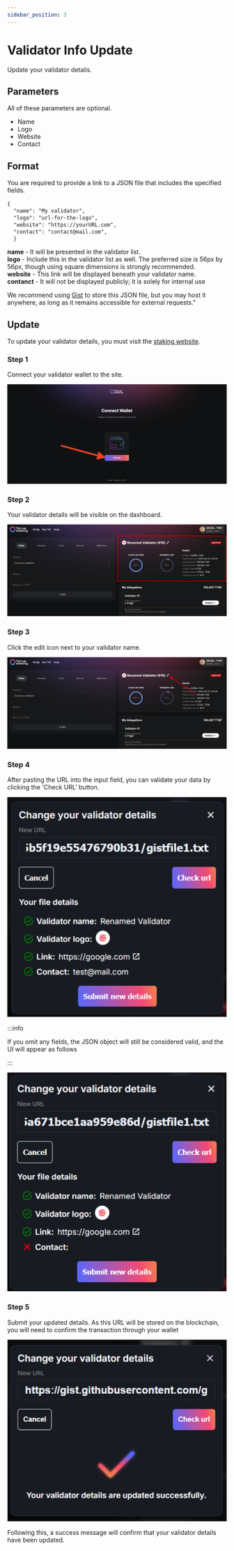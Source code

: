 ```yaml
---
sidebar_position: 3
---
```


# Validator Info Update

Update your validator details.

## Parameters
All of these parameters are optional.
- Name
- Logo
- Website
- Contact

## Format

You are required to provide a link to a JSON file that includes the specified fields.
```
{
  "name": "My validator",
  "logo": "url-for-the-logo",
  "website": "https://yourURL.com",
  "contact": "contact@mail.com",
  }
```
**name** - It will be presented in the validator list.  
**logo** - Include this in the validator list as well. The preferred size is 56px by 56px, though using square dimensions is strongly recommended.  
**website** - This link will be displayed beneath your validator name.  
**contanct** - It will not be displayed publicly; it is solely for internal use

We recommend using [Gist](https://gist.github.com/) to store this JSON file, but you may host it anywhere, as long as it remains accessible for external requests."

## Update

To update your validator details, you must visit the [staking website](https://stake.lemonchain.io/).

### Step 1
Connect your validator wallet to the site.

!["Staking Step 1"](assets/img/1e.png)

### Step 2
Your validator details will be visible on the dashboard.

!["Validator View"](./assets/img/update-validator-01.png)

### Step 3
Click the edit icon next to your validator name.

!["Validator Edit"](./assets/img/update-validator-02.png)

### Step 4
After pasting the URL into the input field, you can validate your data by clicking the 'Check URL' button.

!["Validator Modal"](./assets/img/update-validator-03.png)

:::info

If you omit any fields, the JSON object will still be considered valid, and the UI will appear as follows

:::

!["Validator Error"](./assets/img/update-validator-04.png)

### Step 5

Submit your updated details. As this URL will be stored on the blockchain, you will need to confirm the transaction through your wallet

!["Successful Update"](./assets/img/update-validator-05.png)

Following this, a success message will confirm that your validator details have been updated.
